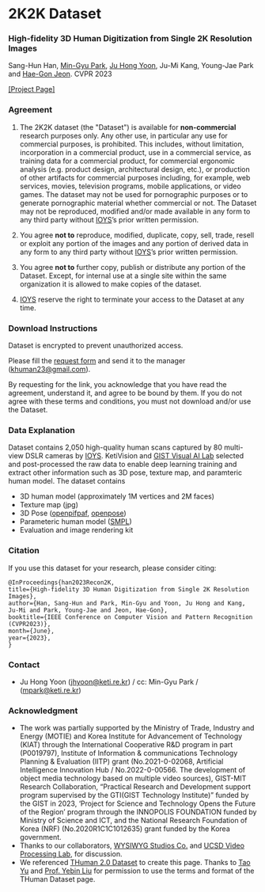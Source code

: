# 2K2K Dataset
### High-fidelity 3D Human Digitization from Single 2K Resolution Images
Sang-Hun Han, [Min-Gyu Park](https://scholar.google.co.uk/citations?user=VUj1ZWoAAAAJ&hl=en), [Ju Hong Yoon](https://scholar.google.com/citations?user=Y4mReV4AAAAJ&hl=en), Ju-Mi Kang, Young-Jae Park and [Hae-Gon Jeon](https://sites.google.com/site/hgjeoncv/).  CVPR 2023

[[Project Page]](https://github.com/SangHunHan92/2K2K)



### Agreement
1. The 2K2K dataset (the "Dataset") is available for **non-commercial** research purposes only. Any other use, in particular any use for commercial purposes, is prohibited. This includes, without limitation, incorporation in a commercial product, use in a commercial service, as training data for a commercial product, for commercial ergonomic analysis (e.g. product design, architectural design, etc.), or production of other artifacts for commercial purposes including, for example, web services, movies, television programs, mobile applications, or video games. The dataset may not be used for pornographic purposes or to generate pornographic material whether commercial or not. The Dataset may not be reproduced, modified and/or made available in any form to any third party without [IOYS](http://ioys.co.kr/)’s prior written permission.

2. You agree **not to** reproduce, modified, duplicate, copy, sell, trade, resell or exploit any portion of the images and any portion of derived data in any form to any third party without [IOYS](http://ioys.co.kr/)’s prior written permission.

3. You agree **not to** further copy, publish or distribute any portion of the Dataset. Except, for internal use at a single site within the same organization it is allowed to make copies of the dataset.

4. [IOYS](http://ioys.co.kr/) reserve the right to terminate your access to the Dataset at any time.



### Download Instructions 
Dataset is encrypted to prevent unauthorized access.

Please fill the [request form](./2K2K_Agreement.pdf) and send it to the manager (khuman23@gmail.com).

By requesting for the link, you acknowledge that you have read the agreement, understand it, and agree to be bound by them. If you do not agree with these terms and conditions, you must not download and/or use the Dataset.



### Data Explanation
Dataset contains 2,050 high-quality human scans captured by 80 multi-view DSLR cameras by [IOYS](http://ioys.co.kr/). KetiVision and [GIST Visual AI Lab](https://sites.google.com/site/hgjeoncv/) selected and post-processed the raw data to enable deep learning training and extract other information such as 3D pose, texture map, and paramteric human model.
The dataset contains
- 3D human model (approximately 1M vertices and 2M faces)
- Texture map (jpg)
- 3D Pose ([openpifpaf](https://github.com/openpifpaf/openpifpaf), [openpose](https://github.com/CMU-Perceptual-Computing-Lab/openpose))
- Parameteric human model ([SMPL](https://smpl.is.tue.mpg.de/))
- Evaluation and image rendering kit



### Citation
If you use this dataset for your research, please consider citing:
```
@InProceedings{han2023Recon2K,
title={High-fidelity 3D Human Digitization from Single 2K Resolution Images},
author={Han, Sang-Hun and Park, Min-Gyu and Yoon, Ju Hong and Kang, Ju-Mi and Park, Young-Jae and Jeon, Hae-Gon},
booktitle={IEEE Conference on Computer Vision and Pattern Recognition (CVPR2023)},
month={June},
year={2023},
}
```



### Contact
- Ju Hong Yoon (jhyoon@keti.re.kr) / cc: Min-Gyu Park / (mpark@keti.re.kr)



### Acknowledgment
- The work was partially supported by the Ministry of Trade, Industry and Energy (MOTIE) and Korea Institute for Advancement of Technology (KIAT) through the International Cooperative R&D program in part (P0019797), Institute of Information & communications Technology Planning & Evaluation (IITP) grant (No.2021-0-02068, Artificial Intelligence Innovation Hub / No.2022-0-00566. The development of object media technology based on multiple video sources), GIST-MIT Research Collaboration, “Practical Research and Development support program supervised by the GTI(GIST Technology Institute)” funded by the GIST in 2023, ‘Project for Science and Technology Opens the Future of the Region’ program through the INNOPOLIS FOUNDATION funded by Ministry of Science and ICT, and the National Research Foundation of Korea (NRF) (No.2020R1C1C1012635) grant funded by the Korea government.
- Thanks to our collaborators, [WYSIWYG Studios Co.](http://www.wswgstudios.com/) and [UCSD Video Processing Lab](http://videoprocessing.ucsd.edu/), for discussion.
- We referenced [THuman 2.0 Dataset](https://github.com/ytrock/THuman2.0-Dataset) to create this page. Thanks to [Tao Yu](https://ytrock.com/) and [Prof. Yebin Liu](http://www.liuyebin.com/) for permission to use the terms and format of the THuman Dataset page.
